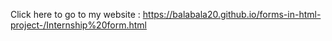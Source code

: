Click here to go to my website : https://balabala20.github.io/forms-in-html-project-/Internship%20form.html
